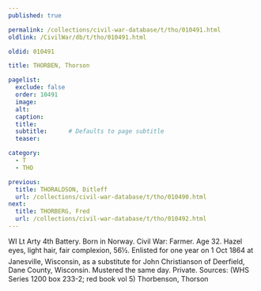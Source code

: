```yaml
---
published: true

permalink: /collections/civil-war-database/t/tho/010491.html
oldlink: /CivilWar/db/t/tho/010491.html

oldid: 010491

title: THORBEN, Thorson

pagelist:
  exclude: false
  order: 10491
  image: 
  alt:
  caption:
  title:
  subtitle:      # Defaults to page subtitle
  teaser:

category: 
  - T 
  - THO

previous:
  title: THORALDSON, Ditleff
  url: /collections/civil-war-database/t/tho/010490.html  
next:
  title: THORBERG, Fred
  url: /collections/civil-war-database/t/tho/010492.html   
---
```

WI Lt Arty 4th Battery. Born in Norway. Civil War: Farmer. Age 32. Hazel eyes, light hair, fair complexion, 5&#146;6&frac12;&#148;. Enlisted for one year on 1 Oct 1864 at Janesville, Wisconsin, as a substitute for John Christianson of Deerfield, Dane County, Wisconsin. Mustered the same day. Private. Sources: (WHS Series 1200 box 233-2; red book vol 5) &#147;Thorbenson, Thorson&#148;